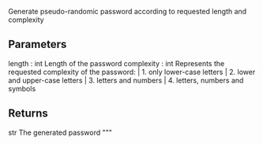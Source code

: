 Generate pseudo-randomic password according to requested length and complexity

Parameters
----------
length : int
    Length of the password
complexity : int
    Represents the requested complexity of the password:
    | 1. only lower-case letters
    | 2. lower and upper-case letters
    | 3. letters and numbers
    | 4. letters, numbers and symbols

Returns
-------
str
    The generated password
"""